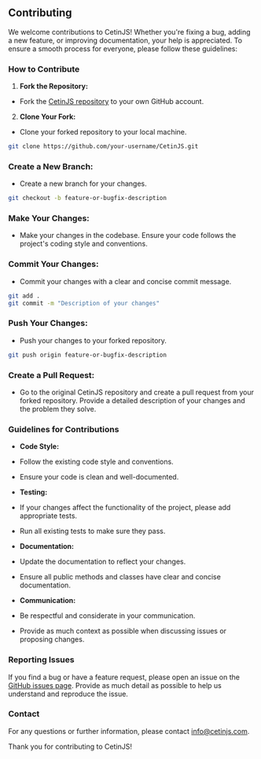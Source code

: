 ## Contributing

We welcome contributions to CetinJS! Whether you're fixing a bug, adding a new feature, or improving documentation, your help is appreciated. To ensure a smooth process for everyone, please follow these guidelines:

### How to Contribute

1. **Fork the Repository:**
- Fork the [CetinJS repository](https://github.com/xertxetin/CetinJS) to your own GitHub account.

2. **Clone Your Fork:**
- Clone your forked repository to your local machine.
```bash
git clone https://github.com/your-username/CetinJS.git
```

### Create a New Branch:

- Create a new branch for your changes.
```bash
git checkout -b feature-or-bugfix-description
```

### Make Your Changes:

- Make your changes in the codebase. Ensure your code follows the project's coding style and conventions.

### Commit Your Changes:

- Commit your changes with a clear and concise commit message.
```bash
git add .
git commit -m "Description of your changes"
```

### Push Your Changes:

- Push your changes to your forked repository.
```bash
git push origin feature-or-bugfix-description
```

### Create a Pull Request:

- Go to the original CetinJS repository and create a pull request from your forked repository. Provide a detailed description of your changes and the problem they solve.

### Guidelines for Contributions

- **Code Style:**
- Follow the existing code style and conventions.
- Ensure your code is clean and well-documented.

- **Testing:**
- If your changes affect the functionality of the project, please add appropriate tests.
- Run all existing tests to make sure they pass.

- **Documentation:**
- Update the documentation to reflect your changes.
- Ensure all public methods and classes have clear and concise documentation.

- **Communication:**
- Be respectful and considerate in your communication.
- Provide as much context as possible when discussing issues or proposing changes.

### Reporting Issues

If you find a bug or have a feature request, please open an issue on the [GitHub issues page](https://github.com/xertxetin/CetinJS/issues). Provide as much detail as possible to help us understand and reproduce the issue.

### Contact

For any questions or further information, please contact [info@cetinjs.com](mailto:info@cetinjs.com).

Thank you for contributing to CetinJS!